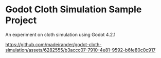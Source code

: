 # Godot Cloth Simulation Sample Project

An experiment on cloth simulation using Godot 4.2.1

https://github.com/madeirander/godot-cloth-simulation/assets/6282555/b3accc07-7910-4e81-9592-b6fe80c0c917

